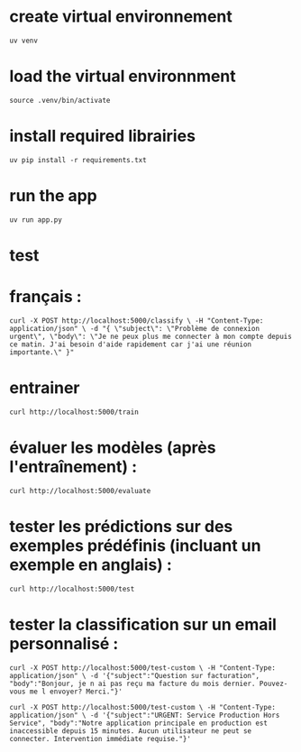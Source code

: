 # create virtual environnement
`uv venv`

# load the virtual environnment
`source .venv/bin/activate`

# install required librairies
`uv pip install -r requirements.txt`

# run the app
`uv run app.py`

# test
# français :

`curl -X POST http://localhost:5000/classify \
  -H "Content-Type: application/json" \
  -d "{
      \"subject\": \"Problème de connexion urgent\",
      \"body\": \"Je ne peux plus me connecter à mon compte depuis ce matin. J'ai besoin d'aide rapidement car j'ai une réunion importante.\"
  }"
`

# entrainer 

`curl http://localhost:5000/train`


# évaluer les modèles (après l'entraînement) :

`curl http://localhost:5000/evaluate`

# tester les prédictions sur des exemples prédéfinis (incluant un exemple en anglais) :

`curl http://localhost:5000/test`

# tester la classification sur un email personnalisé :

`curl -X POST http://localhost:5000/test-custom \
  -H "Content-Type: application/json" \
  -d '{"subject":"Question sur facturation", "body":"Bonjour, je n ai pas reçu ma facture du mois dernier. Pouvez-vous me l envoyer? Merci."}'`

  `curl -X POST http://localhost:5000/test-custom \
  -H "Content-Type: application/json" \
  -d '{"subject":"URGENT: Service Production Hors Service", "body":"Notre application principale en production est inaccessible depuis 15 minutes. Aucun utilisateur ne peut se connecter. Intervention immédiate requise."}'`